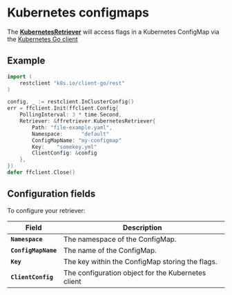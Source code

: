 # Kubernetes configmaps
The [**KubernetesRetriever**](https://pkg.go.dev/github.com/thomaspoignant/go-feature-flag#KubernetesRetriever)
will access flags in a Kubernetes ConfigMap via the [Kubernetes Go client](https://github.com/kubernetes/client-go)

## Example
```go linenums="1"
import (
    restclient "k8s.io/client-go/rest"
)

config, _ := restclient.InClusterConfig()
err = ffclient.Init(ffclient.Config{
    PollingInterval: 3 * time.Second,
    Retriever: &ffretriever.KubernetesRetriever{
        Path: "file-example.yaml",
        Namespace:      "default"
        ConfigMapName: "my-configmap"
        Key:    "somekey.yml"
        ClientConfig: &config
    },
})
defer ffclient.Close()
```

## Configuration fields
To configure your retriever:

| Field               | Description                                        |
|---------------------|----------------------------------------------------|
| **`Namespace`**     | The namespace of the ConfigMap.                    |
| **`ConfigMapName`** | The name of the ConfigMap.                         |
| **`Key`**           | The key within the ConfigMap storing the flags.    |
| **`ClientConfig`**  | The configuration object for the Kubernetes client |
